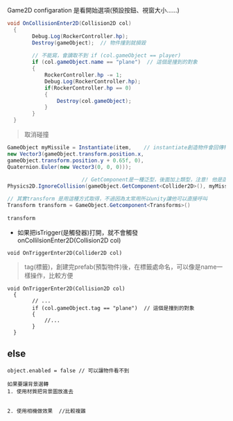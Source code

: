 Game2D configaration 是看開始選項(預設按鈕、視窗大小......)

```c#
void OnCollisionEnter2D(Collision2D col)
  {
        Debug.Log(RockerController.hp);
        Destroy(gameObject);  // 物件撞到就損毀
        
        // 不能寫，會讀取不到 if (col.gameObject == player)
        if (col.gameObject.name == "plane")  // 這個是撞到的對象
        {
            RockerController.hp -= 1;
            Debug.Log(RockerController.hp);
            if(RockerController.hp == 0)
            {
                Destroy(col.gameObject);
            }
        }
  }
```

> 取消碰撞

```c#
GameObject myMissile = Instantiate(item,    // instantiate創造物件會回傳物件的值
new Vector3(gameObject.transform.position.x, 
gameObject.transform.position.y + 0.65f, 0), 
Quaternion.Euler(new Vector3(0, 0, 0)));
            
						// GetComponent是一種泛型，後面加上類型，注意! 他是函式
Physics2D.IgnoreCollision(gameObject.GetComponent<Collider2D>(), myMissile.GetComponent<Collider2D>());

// 其實transform 是用這種方式取得，不過因為太常用所以unity讓他可以直接呼叫
Transform transform = GameObject.Getcomponent<Transforms>()
   
transform
```







* 如果把isTrigger(是觸發器)打開，就不會觸發 onCollilsionEnter2D(Collision2D col)

```
void OnTriggerEnter2D(Collider2D col)
```







>  tag(標籤)，創建完prefab(預製物件)後，在標籤處命名，可以像是name一樣操作，比較方便

```
void OnTriggerEnter2D(Collision2D col)
  {
  		// ...
        if (col.gameObject.tag == "plane")  // 這個是撞到的對象
        {
            //...
        }
  }
```



## else

```
object.enabled = false // 可以讓物件看不到

如果要讓背景選轉
1. 使用材質把背景圖放進去


2. 使用相機做效果  //比較複雜
```






